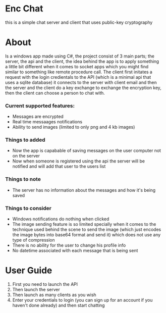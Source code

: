 # Enc Chat
this is a simple chat server and client that uses public-key cryptography

# About
<p>
Is a windows app made using C#, the project consist of 3 main parts; the server, the api and the client, the idea behind the app is to apply something a little bit different when it comes to socket apps which you might find similar to something like remote procedure call. The client first initates a request with the login credientals to the API (which is a minimal api that uses a sqlite database) it connects to the server with client email and then the server and the client do a key exchange to exchange the encryption key, then the client can choose a person to chat with.
</p>
<h3>Current supported features:</h3>
<ul>
  <li>Messages are encrypted</li>
  <li>Real time messaages notifications</li>
  <li>Ability to send images (limited to only png and 4 kb images)</li>
</ul>

<h3>Things to added</h3>
<ul>
  <li>Now the app is capabable of saving messages on the user computer not on the server</li>
  <li>Now when someone is registered using the api the server will be notified and will add that user to the users list</li>
</ul>

<h3>Things to note</h3>
<ul>
  <li>The server has no information about the messages and how it's being saved</li>
</ul>

<h3>Things to consider</h3>
<ul>
  <li>Windows notifications do nothing when clicked</li>
  <li>The image sending feature is so limited specially when it comes to the technique used behind the scene to send the image (which just encodes the image bytes into base64 format and send it) which does not use any type of compression</li>
  <li>There is no ability for the user to change his profile info</li>
  <li>No datetime associated with each message that is being sent</li>
</ul>

# User Guide
<ol>
  <li>First you need to launch the API</li>
  <li>Then launch the server</li>
  <li>Then launch as many clients as you wish</li>
  <li>Enter your credentials to login (you can sign up for an account if you haven't done already) and then start chatting</li>
</ol>
